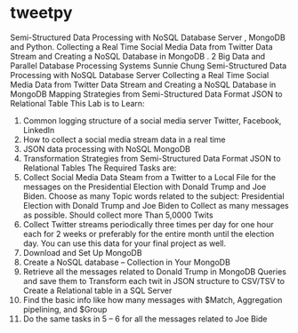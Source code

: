 # tweetpy
Semi-Structured Data Processing with NoSQL Database Server , MongoDB and Python. Collecting a Real Time Social Media Data from Twitter Data Stream and Creating  a NoSQL Database in MongoDB . 
2 Big Data and Parallel Database Processing Systems 
Sunnie Chung 
Semi-Structured Data Processing with NoSQL Database Server 
Collecting a Real Time Social Media Data from Twitter Data Stream and Creating 
a NoSQL Database in MongoDB 
Mapping Strategies from Semi-Structured Data Format JSON to Relational Table 
This Lab is to Learn: 
1. Common logging structure of a social media server Twitter, Facebook, LinkedIn 
2. How to collect a social media stream data in a real time 
3. JSON data processing with NoSQL MongoDB 
4. Transformation Strategies from Semi-Structured Data Format JSON to Relational Tables 
The Required Tasks are: 
1. Collect Social Media Data Steam from a Twitter to a Local File for the messages on the 
Presidential Election with Donald Trump and Joe Biden. Choose as many Topic words 
related to the subject: Presidential Election with Donald Trump and Joe Biden to 
Collect as many messages as possible. Should collect more Than 5,0000 Twits 
2. Collect Twitter streams periodically three times per day for one hour each for 2 weeks 
or preferably for the entire month until the election day. You can use this data for your 
final project as well. 
3. Download and Set Up MongoDB 
4. Create a NoSQL database – Collection in Your MongoDB 
5. Retrieve all the messages related to Donald Trump in MongoDB Queries and save them 
to Transform each twit in JSON structure to CSV/TSV to Create a Relational table in a 
SQL Server 
6. Find the basic info like how many messages with $Match, Aggregation pipelining, and 
$Group 
7. Do the same tasks in 5 – 6 for all the messages related to Joe Bide
